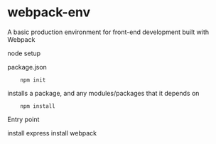 # webpack-env
A basic production environment for front-end development built with Webpack

node setup

package.json
```
    npm init
```

installs a package, and any modules/packages that it depends on
```
    npm install
```

Entry point

install express
install webpack